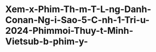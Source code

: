 # Xem-x-Phim-Th-m-T-L-ng-Danh-Conan-Ng-i-Sao-5-C-nh-1-Tri-u-2024-Phimmoi-Thuy-t-Minh-Vietsub-b-phim-y-